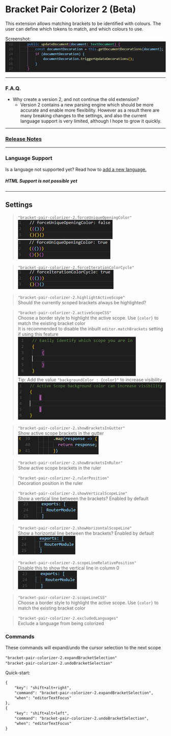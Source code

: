 # Bracket Pair Colorizer 2 (Beta)

This extension allows matching brackets to be identified with colours. The user can define which tokens to match, and which colours to use.

Screenshot:  
![Screenshot](images/example.png "Bracket Pair Colorizer")

---

### F.A.Q. 

- Why create a version 2, and not continue the old extension?
    - Version 2 contains a new parsing engine which should be more accurate and enable more flexibility. However as a result there are many breaking changes to the settings, and also the current language support is very limited, although I hope to grow it quickly.

---

### [Release Notes](CHANGELOG.md)

---

### Language Support

Is a language not supported yet? Read how to [add a new language.](LANGUAGE_SUPPORT.md)

##### HTML Support is not possible yet

---

## Settings

> `"bracket-pair-colorizer-2.forceUniqueOpeningColor"`  
![Disabled](images/forceUniqueOpeningColorDisabled.png "forceUniqueOpeningColor Disabled")
![Enabled](images/forceUniqueOpeningColorEnabled.png "forceUniqueOpeningColor Enabled")

> `"bracket-pair-colorizer-2.forceIterationColorCycle"`  
![Enabled](images/forceIterationColorCycleEnabled.png "forceIterationColorCycle Enabled")

<!-- >`"bracket-pair-colorizer-2.colorMode"`  
Consecutive brackets share a color pool for all bracket types  
Independent brackets allow each bracket type to use its own color pool  
![Consecutive](images/consecutiveExample.png "Consecutive Example")
![Independent](images/independentExample.png "Independent Example") -->

> `"bracket-pair-colorizer-2.highlightActiveScope"`  
Should the currently scoped brackets always be highlighted?

> `"bracket-pair-colorizer-2.activeScopeCSS"`  
Choose a border style to highlight the active scope. Use `{color}` to match the existing bracket color  
It is recommended to disable the inbuilt `editor.matchBrackets` setting if using this feature  
![BorderStyle](images/activeScopeBorder.png "Active Scope Border Example")  
>Tip: Add the value `"backgroundColor : {color}"` to increase visibility  
![BorderBackground](images/activeScopeBackground.png "Active Scope Background Example")

> `"bracket-pair-colorizer-2.showBracketsInGutter"`  
> Show active scope brackets in the gutter  
![Gutter](images/gutter.png "Gutter Brackets Example") 

> `"bracket-pair-colorizer-2.showBracketsInRuler"`  
> Show active scope brackets in the ruler  

> `"bracket-pair-colorizer-2.rulerPosition"`  
> Decoration position in the ruler

>`"bracket-pair-colorizer-2.showVerticalScopeLine"`  
Show a vertical line between the brackets?  Enabled by default   
![Scope Line](images/no-extra.png "Gutter Brackets Example")  

>`"bracket-pair-colorizer-2.showHorizontalScopeLine"`  
Show a horizontal line between the brackets? Enabled by default   
![Scope Line](images/extra.png "Gutter Brackets Example")  

>`"bracket-pair-colorizer-2.scopeLineRelativePosition"`  
Disable this to show the vertical line in column 0  
![Scope Line](images/no-relative.png "Gutter Brackets Example")  
  
>`"bracket-pair-colorizer-2.scopeLineCSS"`  
Choose a border style to highlight the active scope. Use `{color}` to match the existing bracket color 

>`"bracket-pair-colorizer-2.excludedLanguages"`  
Exclude a language from being colorized

### Commands

These commands will expand/undo the cursor selection to the next scope

`"bracket-pair-colorizer-2.expandBracketSelection"`  
`"bracket-pair-colorizer-2.undoBracketSelection"`

Quick-start:

```
{
    "key": "shift+alt+right",
    "command": "bracket-pair-colorizer-2.expandBracketSelection",
    "when": "editorTextFocus"
},
{
    "key": "shift+alt+left",
    "command": "bracket-pair-colorizer-2.undoBracketSelection",
    "when": "editorTextFocus"
}
```